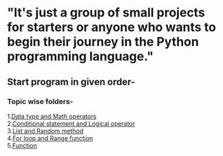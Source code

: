 # "It's just a group of small projects for starters or anyone who wants to begin their journey in the Python programming language."
## Start program in given order-
### Topic wise folders-
1.[Data type and Math operators](https://github.com/divynshu/basic-python-project/tree/main/Using_data_type%20%26%20math%20operators)\
2.[Conditional statement and Logical operator](https://github.com/divynshu/basic-python-project/tree/main/using_conditional_statements_%26_logical_operators)\
3.[List and Random method](https://github.com/divynshu/basic-python-project/tree/main/using_list_%26_random_method)\
4.[For loop and Range function](https://github.com/divynshu/basic-python-project/tree/main/using-for-loop-and-range-function)\
5.[Function](https://github.com/divynshu/basic-python-project/tree/main/by%20using%20user%20define%20function)
